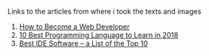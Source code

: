 Links to the articles from where i took the texts and images<br/>
1. [How to Become a Web Developer](https://www.bitdegree.org/tutorials/how-to-become-a-web-developer)<br/>
2. [10 Best Programming Language to Learn in 2018](https://www.guru99.com/best-programming-language.html)<br/>
3. [Best IDE Software – a List of the Top 10](https://www.keycdn.com/blog/best-ide)
